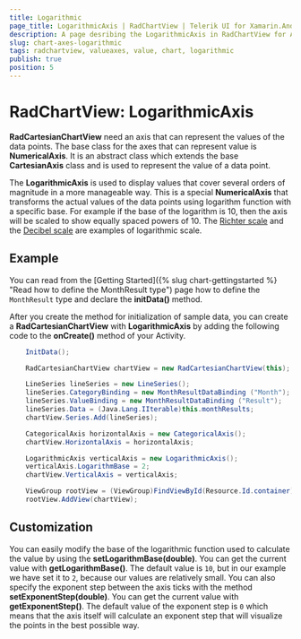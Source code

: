 ```yaml
---
title: Logarithmic
page_title: LogarithmicAxis | RadChartView | Telerik UI for Xamarin.Android Documentation
description: A page desribing the LogarithmicAxis in RadChartView for Android. This article explains the most important things you need to know before using Value axes.
slug: chart-axes-logarithmic
tags: radchartview, valueaxes, value, chart, logarithmic
publish: true
position: 5
---
```


# RadChartView: LogarithmicAxis

**RadCartesianChartView** need an axis that can represent the values of the data points. The base class for the axes that can represent value is **NumericalAxis**.
It is an abstract class which extends the base **CartesianAxis** class and is used to represent the value of a data point.

The **LogarithmicAxis** is used to display values that cover several orders of magnitude in a more manageable way. This is a special **NumericalAxis** that transforms the actual values of the data points using logarithm function with a specific base. For example if the base of the logarithm is 10, then the axis will be scaled to show equally spaced powers of 10. The <a href="http://en.wikipedia.org/wiki/Richter_scale" target="_blank">Richter scale</a> and the <a href="http://en.wikipedia.org/wiki/Decibel_Scale" target="_blank">Decibel scale</a> are examples of logarithmic scale.

## Example

You can read from the [Getting Started]({% slug chart-gettingstarted %} "Read how to define the MonthResult type") page how to define the `MonthResult` type and declare the **initData()** method.

After you create the method for initialization of sample data, you can create a **RadCartesianChartView** with **LogarithmicAxis** by adding the following code to the **onCreate()** method of your Activity.


```C#
	InitData();

	RadCartesianChartView chartView = new RadCartesianChartView(this);

	LineSeries lineSeries = new LineSeries();
	lineSeries.CategoryBinding = new MonthResultDataBinding ("Month");
	lineSeries.ValueBinding = new MonthResultDataBinding ("Result");
	lineSeries.Data = (Java.Lang.IIterable)this.monthResults;
	chartView.Series.Add(lineSeries);

	CategoricalAxis horizontalAxis = new CategoricalAxis();
	chartView.HorizontalAxis = horizontalAxis;

	LogarithmicAxis verticalAxis = new LogarithmicAxis();
	verticalAxis.LogarithmBase = 2;
	chartView.VerticalAxis = verticalAxis;

	ViewGroup rootView = (ViewGroup)FindViewById(Resource.Id.container);
	rootView.AddView(chartView);
```

## Customization

You can easily modify the base of the logarithmic function used to calculate the value by using the **setLogarithmBase(double)**. You can get the current value with **getLogarithmBase()**. The default value is `10`, but in our example we have set it to `2`, because our values are relatively small. You can also specify the exponent step between the axis ticks with the method **setExponentStep(double)**. You can get the current value with **getExponentStep()**. The default value of the exponent step is `0` which means that the axis itself will calculate an exponent step that will visualize the points in the best possible way.
